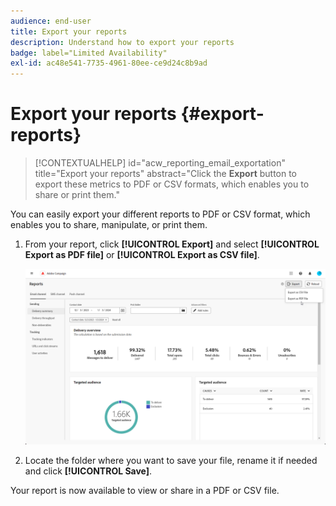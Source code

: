 ```yaml
---
audience: end-user
title: Export your reports
description: Understand how to export your reports
badge: label="Limited Availability"
exl-id: ac48e541-7735-4961-80ee-ce9d24c8b9ad
---
```

# Export your reports {#export-reports}

>[!CONTEXTUALHELP]
>id="acw_reporting_email_exportation"
>title="Export your reports"
>abstract="Click the **Export** button to export these metrics to PDF or CSV formats, which enables you to share or print them."

You can easily export your different reports to PDF or CSV format, which enables you to share, manipulate, or print them.

1. From your report, click **[!UICONTROL Export]** and select **[!UICONTROL Export as PDF file]** or **[!UICONTROL Export as CSV file]**.

    ![](assets/global_report_export.png)

1. Locate the folder where you want to save your file, rename it if needed and click **[!UICONTROL Save]**.

Your report is now available to view or share in a PDF or CSV file.
